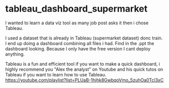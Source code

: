 # tableau_dashboard_supermarket

I wanted to learn a data viz tool as many job post asks it then i chose Tableau.

I used a dataset that is already in Tableau (supermarket dataset) donc train. I end up doing a dashboard combining all files i had. Find in the .ppt the dashboard looking. Because I only have the free version I cant deploy anything.

Tableau is a fun and efficient tool if you want to make a quick dashboard, i highly recommend you "Alex the analyst" on Youtube and his quick tutos on Tableau if you want to learn how to use Tableau.  https://youtube.com/playlist?list=PLUaB-1hjhk8GwbqoVmo_5zuhOa0Tcl3xC
